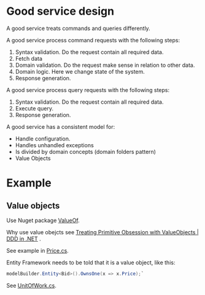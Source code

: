 # Good service design

A good service treats commands and queries differently.

A good service process command requests with the following steps:
1. Syntax validation. Do the request contain all required data.
2. Fetch data 
3. Domain validation. Do the request make sense in relation to other data.
4. Domain logic. Here we change state of the system.
5. Response generation.

A good service process query requests with the following steps:
1. Syntax validation. Do the request contain all required data.
2. Execute query.
3. Response generation.

A good service has a consistent model for:
- Handle configuration.
- Handles unhandled exceptions 
- Is divided by domain concepts (domain folders pattern)
- Value Objects 


# Example

## Value objects
Use Nuget package [ValueOf](https://www.nuget.org/packages/ValueOf). 

Why use value obejcts see [Treating Primitive Obsession with ValueObjects | DDD in .NET](https://youtu.be/h4uldNA1JUE) .

See example in [Price.cs](./ASP.NET%20WebAPI/DomainLayer/Price.cs).

Entity Framework needs to be told that it is a value object, like this:
```csharp
modelBuilder.Entity<Bid>().OwnsOne(x => x.Price);`
``` 
See [UnitOfWork.cs](./ASP.NET%20WebAPI/Infrastructure/Persistence/UnitOfWork.cs).